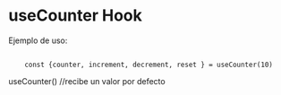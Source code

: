 # useCounter Hook

Ejemplo de uso:

```

    const {counter, increment, decrement, reset } = useCounter(10)
```

useCounter() //recibe un valor por defecto